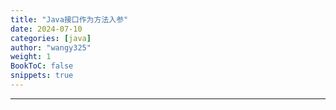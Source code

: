 ```yaml
---
title: "Java接口作为方法入参"
date: 2024-07-10
categories: [java]
author: "wangy325"
weight: 1
BookToC: false
snippets: true
---
```


---
